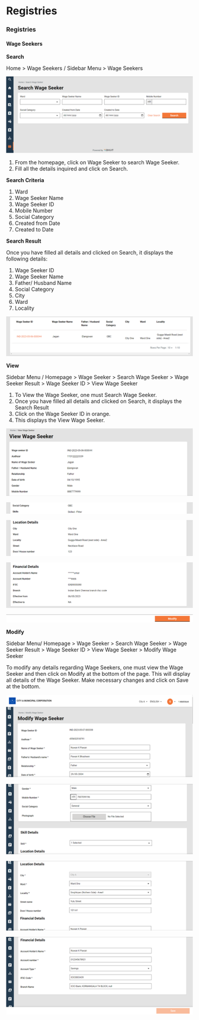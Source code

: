 # Registries

### Registries <a href="#_wusc77whh33i" id="_wusc77whh33i"></a>

#### Wage Seekers <a href="#_nqcc078uyvo1" id="_nqcc078uyvo1"></a>

**Search**

Home > Wage Seekers / Sidebar Menu > Wage Seekers

![](<../../../../../../.gitbook/assets/0 (1) (1).png>)

1. From the homepage, click on Wage Seeker to search Wage Seeker.
2. Fill all the details inquired and click on Search.

**Search Criteria**

1. Ward
2. Wage Seeker Name
3. Wage Seeker ID
4. Mobile Number
5. Social Category
6. Created from Date
7. Created to Date



**Search Result**

Once you have filled all details and clicked on Search, it displays the following details:

1. Wage Seeker ID
2. Wage Seeker Name
3. Father/ Husband Name
4. Social Category
5. City
6. Ward
7. Locality

![](<../../../../../../.gitbook/assets/1 (2) (1).png>)

**View**

Sidebar Menu / Homepage > Wage Seeker > Search Wage Seeker > Wage Seeker Result > Wage Seeker ID > View Wage Seeker

1. To View the Wage Seeker, one must Search Wage Seeker.
2. Once you have filled all details and clicked on Search, it displays the Search Result
3. Click on the Wage Seeker ID in orange.
4. This displays the View Wage Seeker.

![](<../../../../../../.gitbook/assets/2 (2) (1).png>)

![](<../../../../../../.gitbook/assets/3 (2) (2).png>)

![](<../../../../../../.gitbook/assets/4 (1) (1).png>)

![](<../../../../../../.gitbook/assets/5 (1) (1).png>)

![](<../../../../../../.gitbook/assets/6 (3) (1).png>)

**Modify**

Sidebar Menu/ Homepage > Wage Seeker > Search Wage Seeker > Wage Seeker Result > Wage Seeker ID > View Wage Seeker > Modify Wage Seeker

To modify any details regarding Wage Seekers, one must view the Wage Seeker and then click on Modify at the bottom of the page. This will display all details of the Wage Seeker. Make necessary changes and click on Save at the bottom.

![](<../../../../../../.gitbook/assets/7 (3) (1).png>)

![](<../../../../../../.gitbook/assets/8 (4).png>)

![](<../../../../../../.gitbook/assets/9 (4).png>)

![](<../../../../../../.gitbook/assets/10 (1) (1).png>)
